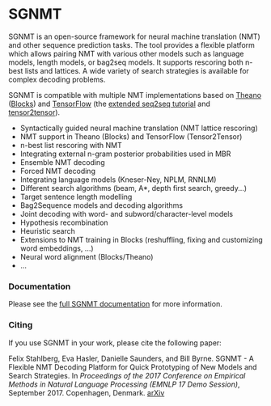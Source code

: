# SGNMT


SGNMT is an open-source framework for neural machine translation (NMT) and other sequence prediction
tasks. The tool provides a flexible platform which allows pairing NMT with various other models such 
as language models, length models, or bag2seq models. It supports rescoring both n-best lists and lattices.
A wide variety of search strategies is available for complex decoding problems. 

SGNMT is compatible with multiple NMT implementations based on [Theano](http://deeplearning.net/software/theano/)
([Blocks](http://blocks.readthedocs.io/en/latest/)) and [TensorFlow](https://www.tensorflow.org/) (the
[extended seq2seq tutorial](https://github.com/ehasler/tensorflow) and [tensor2tensor](https://github.com/tensorflow/tensor2tensor)).

- Syntactically guided neural machine translation (NMT lattice rescoring)
- NMT support in Theano (Blocks) and TensorFlow (Tensor2Tensor)
- n-best list rescoring with NMT
- Integrating external n-gram posterior probabilities used in MBR
- Ensemble NMT decoding
- Forced NMT decoding
- Integrating language models (Kneser-Ney, NPLM, RNNLM)
- Different search algorithms (beam, A*, depth first search, greedy...)
- Target sentence length modelling
- Bag2Sequence models and decoding algorithms
- Joint decoding with word- and subword/character-level models
- Hypothesis recombination
- Heuristic search
- Extensions to NMT training in Blocks (reshuffling, fixing and customizing word embeddings, ...)
- Neural word alignment (Blocks/Theano)
- ...

### Documentation

Please see the [full SGNMT documentation](http://ucam-smt.github.io/sgnmt/html/) for more information.

### Citing

If you use SGNMT in your work, please cite the following paper:

Felix Stahlberg, Eva Hasler, Danielle Saunders, and Bill Byrne.
SGNMT - A Flexible NMT Decoding Platform for Quick Prototyping of New Models and Search Strategies.
In *Proceedings of the 2017 Conference on Empirical Methods in Natural Language Processing (EMNLP 17 Demo Session)*, September 2017. Copenhagen, Denmark.
[arXiv](https://arxiv.org/abs/1707.06885)
 
